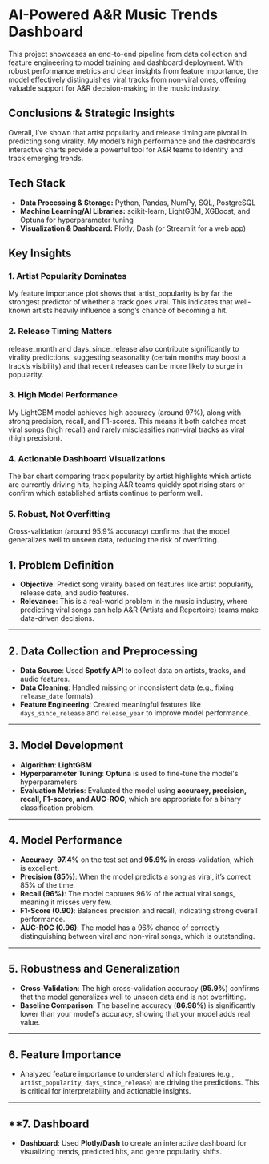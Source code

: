 # AI-Powered A&R Music Trends Dashboard

This project showcases an end-to-end pipeline from data collection and feature engineering to model training and dashboard deployment. With robust performance metrics and clear insights from feature importance, the model effectively distinguishes viral tracks from non-viral ones, offering valuable support for A&R decision-making in the music industry.

## Conclusions & Strategic Insights
Overall, I’ve shown that artist popularity and release timing are pivotal in predicting song virality. My model’s high performance and the dashboard’s interactive charts provide a powerful tool for A&R teams to identify and track emerging trends.

## Tech Stack
- **Data Processing & Storage:** Python, Pandas, NumPy, SQL, PostgreSQL
- **Machine Learning/AI Libraries:** scikit-learn, LightGBM, XGBoost, and Optuna for hyperparameter tuning
- **Visualization & Dashboard:** Plotly, Dash (or Streamlit for a web app)

## Key Insights
### 1. Artist Popularity Dominates
My feature importance plot shows that artist_popularity is by far the strongest predictor of whether a track goes viral. This indicates that well-known artists heavily influence a song’s chance of becoming a hit.

### 2. Release Timing Matters
release_month and days_since_release also contribute significantly to virality predictions, suggesting seasonality (certain months may boost a track’s visibility) and that recent releases can be more likely to surge in popularity.

### 3. High Model Performance
My LightGBM model achieves high accuracy (around 97%), along with strong precision, recall, and F1-scores. This means it both catches most viral songs (high recall) and rarely misclassifies non-viral tracks as viral (high precision).

### 4. Actionable Dashboard Visualizations
The bar chart comparing track popularity by artist highlights which artists are currently driving hits, helping A&R teams quickly spot rising stars or confirm which established artists continue to perform well.
 
### 5. Robust, Not Overfitting
Cross-validation (around 95.9% accuracy) confirms that the model generalizes well to unseen data, reducing the risk of overfitting.


## **1. Problem Definition**
   - **Objective**: Predict song virality based on features like artist popularity, release date, and audio features.
   - **Relevance**: This is a real-world problem in the music industry, where predicting viral songs can help A&R (Artists and Repertoire) teams make data-driven decisions.

---

## **2. Data Collection and Preprocessing**
   - **Data Source**: Used **Spotify API** to collect data on artists, tracks, and audio features.
   - **Data Cleaning**: Handled missing or inconsistent data (e.g., fixing `release_date` formats).
   - **Feature Engineering**: Created meaningful features like `days_since_release` and `release_year` to improve model performance.

---

## **3. Model Development**
   - **Algorithm**: **LightGBM**
   - **Hyperparameter Tuning**:  **Optuna** is used to fine-tune the model's hyperparameters
   - **Evaluation Metrics**: Evaluated the model using **accuracy, precision, recall, F1-score, and AUC-ROC**, which are appropriate for a binary classification problem.

---

## **4. Model Performance**
   - **Accuracy**: **97.4%** on the test set and **95.9%** in cross-validation, which is excellent.
   - **Precision (85%)**: When the model predicts a song as viral, it’s correct 85% of the time.
   - **Recall (96%)**: The model captures 96% of the actual viral songs, meaning it misses very few.
   - **F1-Score (0.90)**: Balances precision and recall, indicating strong overall performance.
   - **AUC-ROC (0.96)**: The model has a 96% chance of correctly distinguishing between viral and non-viral songs, which is outstanding.

---

## **5. Robustness and Generalization**
   - **Cross-Validation**: The high cross-validation accuracy (**95.9%**) confirms that the model generalizes well to unseen data and is not overfitting.
   - **Baseline Comparison**: The baseline accuracy (**86.98%**) is significantly lower than your model's accuracy, showing that your model adds real value.

---

## **6. Feature Importance**
   - Analyzed feature importance to understand which features (e.g., `artist_popularity`, `days_since_release`) are driving the predictions. This is critical for interpretability and actionable insights.

---

## **7. Dashboard 
   - **Dashboard**: Used **Plotly/Dash** to create an interactive dashboard for visualizing trends, predicted hits, and genre popularity shifts.



